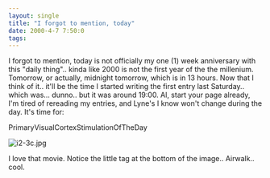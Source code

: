 ```yaml
---
layout: single
title: "I forgot to mention, today"
date: 2000-4-7 7:50:0
tags: 
---
```


I forgot to mention, today is not officially my one (1) week anniversary with this "daily thing".. kinda like 2000 is not the first year of the the millenium. Tomorrow, or actually, midnight tomorrow, which is in 13 hours. Now that I think of it.. it'll be the time I started writing the first entry last Saturday.. which was... dunno.. but it was around 19:00. Al, start your page already, I'm tired of rereading my entries, and Lyne's I know won't change during the day. It's time for:




PrimaryVisualCortexStimulationOfTheDay



![i2-3c.jpg][1]






I love that movie. Notice the little tag at the bottom of the image.. Airwalk.. cool.



   [1]: http://4.bp.blogspot.com/-JDhd585SjAo/Tn0Ps6XpLXI/AAAAAAAAAGw/v9zA8Hl7sCM/s320/i2-3c.jpg
